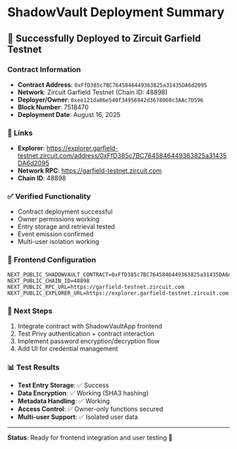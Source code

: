 # ShadowVault Deployment Summary

## 🎉 Successfully Deployed to Zircuit Garfield Testnet

### Contract Information
- **Contract Address**: `0xFfD385c7BC7645846449363825a31435DA6d2095`
- **Network**: Zircuit Garfield Testnet (Chain ID: 48898)
- **Deployer/Owner**: `0xee121da86e540f34956942d3678060c3AAc7D596`
- **Block Number**: 7518470
- **Deployment Date**: August 16, 2025

### 🔗 Links
- **Explorer**: https://explorer.garfield-testnet.zircuit.com/address/0xFfD385c7BC7645846449363825a31435DA6d2095
- **Network RPC**: https://garfield-testnet.zircuit.com
- **Chain ID**: 48898

### ✅ Verified Functionality
- Contract deployment successful
- Owner permissions working
- Entry storage and retrieval tested
- Event emission confirmed
- Multi-user isolation working

### 🔧 Frontend Configuration
```env
NEXT_PUBLIC_SHADOWVAULT_CONTRACT=0xFfD385c7BC7645846449363825a31435DA6d2095
NEXT_PUBLIC_CHAIN_ID=48898
NEXT_PUBLIC_RPC_URL=https://garfield-testnet.zircuit.com
NEXT_PUBLIC_EXPLORER_URL=https://explorer.garfield-testnet.zircuit.com
```

### 🚀 Next Steps
1. Integrate contract with ShadowVaultApp frontend
2. Test Privy authentication + contract interaction
3. Implement password encryption/decryption flow
4. Add UI for credential management

### 📊 Test Results
- **Test Entry Storage**: ✅ Success
- **Data Encryption**: ✅ Working (SHA3 hashing)
- **Metadata Handling**: ✅ Working
- **Access Control**: ✅ Owner-only functions secured
- **Multi-user Support**: ✅ Isolated user data

---

**Status**: Ready for frontend integration and user testing 🎯